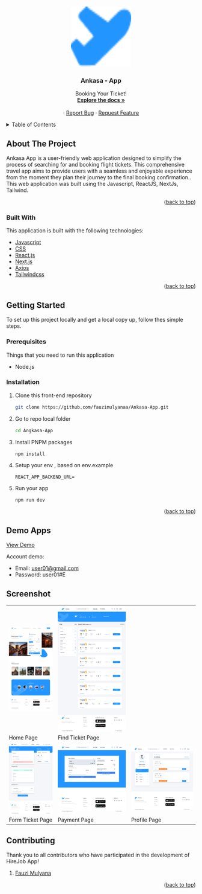 <div id="top"></div>
<!-- PROJECT LOGO -->
<br />
<div align="center">
  <a href="https://github.com/fauzimulyanaa/Ankasa-App">
    <img src="/public/icon.png" alt="Logo" width="160" height="160">
  </a>

  <h3 align="center">Ankasa - App</h3>

  <p align="center">
    Booking Your Ticket!
    <br />
    <a href="https://github.com/fauzimulyanaa/Ankasa-App"><strong>Explore the docs »</strong></a>
    <br />
    <br />
    ·
    <a href="https://github.com/fauzimulyanaa/Ankasa-App/issues">Report Bug</a>
    ·
    <a href="https://github.com/fauzimulyanaa/Ankasa-App/issues">Request Feature</a>
    <br />
    
  </p>
</div>

<!-- TABLE OF CONTENTS -->

<details>
  <summary>Table of Contents</summary>
  <ol>
    <li>
      <a href="#about-the-project">About The Project</a>
      <ul>
        <li><a href="#built-with">Built With</a></li>
      </ul>
    </li>
    <li>
      <a href="#getting-started">Getting Started</a>
      <ul>
        <li><a href="#prerequisites">Prerequisites</a></li>
        <li><a href="#installation">Installation</a></li>
      </ul>
    </li>
    <li><a href="#contributing">Contributing</a></li>
    <li><a href="#license">License</a></li>
    <li><a href="#contact">Contact</a></li>
  </ol>
</details>

<!-- ABOUT THE PROJECT -->

## About The Project

Ankasa App is a user-friendly web application designed to simplify the process of searching for and booking flight tickets. This comprehensive travel app aims to provide users with a seamless and enjoyable experience from the moment they plan their journey to the final booking confirmation.. This web application was built using the Javascript, ReactJS, NextJs, Tailwind.

<p align="right">(<a href="#top">back to top</a>)</p>

### Built With

This application is built with the following technologies:

- [Javascript](https://www.javascript.com/)
- [CSS](https://developer.mozilla.org/id/docs/Web/CSS)
- [React.js](https://reactjs.org/)
- [Next.js](https://nextjs.org/)
- [Axios](https://axios-http.com)
- [Tailwindcss](https://tailwindcss.com/)

<p align="right">(<a href="#top">back to top</a>)</p>

<!-- GETTING STARTED -->

## Getting Started

To set up this project locally and get a local copy up, follow thes simple steps.

### Prerequisites

Things that you need to run this application

- Node.js

### Installation

1. Clone this front-end repository
   ```sh
   git clone https://github.com/fauzimulyanaa/Ankasa-App.git
   ```
2. Go to repo local folder
   ```sh
   cd Angkasa-App
   ```
3. Install PNPM packages
   ```sh
   npm install
   ```
4. Setup your env , based on env.example
   ```
   REACT_APP_BACKEND_URL=
   ```
5. Run your app
   ```
   npm run dev
   ```
   <p align="right">(<a href="#top">back to top</a>)</p>

## Demo Apps

[View Demo](https://github.com/fauzimulyanaa/Ankasa-App.git)

Account demo:

- Email: user01@gmail.com
- Password: user01#E

## Screenshot

<p align="center" display=flex>
<table>
  
  
  
  <tr>
    <td><img src="/public/home.png" alt="Landing Page" width=100%></td>
    <td><img src="/public/findticket.png" alt="Detail Recipe Page" width=100%/></td>
  </tr>
  <tr>
    <td>Home Page</td>
    <td>Find Ticket Page</td>
  </tr>

  <tr>
    <td><img src="/public/formticket.png" alt="Search Recipe Page" width=100%></td>
    <td><img src="/public/payment.png" alt="My Profile Page" width=100%></td>
    <td><img src="/public/profilepage.png" alt="My Profile Page" width=100%></td>
  </tr>
  <tr>
      <td>Form Ticket Page</td>
      <td>Payment Page</td>
      <td>Profile Page</td>
  </tr>
  
</table>
</p>

<!-- CONTRIBUTING -->

## Contributing

Thank you to all contributors who have participated in the development of HireJob App!

1. [Fauzi Mulyana](https://github.com/fauzimulyanaa)

<p align="right">(<a href="#top">back to top</a>)</p>
